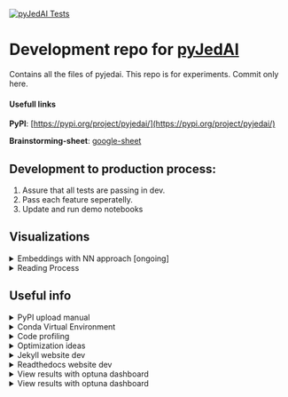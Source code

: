 [![pyJedAI Tests](https://github.com/Nikoletos-K/pyJedAI-Dev/actions/workflows/tests.yml/badge.svg)](https://github.com/Nikoletos-K/pyJedAI-Dev/actions/workflows/tests.yml)

# Development repo for [pyJedAI](https://github.com/Nikoletos-K/pyJedAI)
Contains all the files of pyjedai. This repo is for experiments. Commit only here.

#### Usefull links
__PyPI__: [https://pypi.org/project/pyjedai/](https://pypi.org/project/pyjedai/)

__Brainstorming-sheet__: [google-sheet](https://docs.google.com/spreadsheets/d/17AseLUaQrdLWbE5gDQI-Lu-JhnqdYO7o0PNG10vzAVg/edit?usp=sharing)


## Development to production process:
1. Assure that all tests are passing in dev.
2. Pass each feature seperatelly.
3. Update and run demo notebooks

## Visualizations

<details>
<summary>Embeddings with NN approach [ongoing]</summary>

![pyJedAI](https://user-images.githubusercontent.com/47646955/189627063-8536a4fd-cc0e-45ec-a038-cff1a3746570.jpg)

</details>

<details>
<summary>Reading Process</summary>

![pyJedAI](https://user-images.githubusercontent.com/47646955/190148478-2221e67c-b694-4116-aa64-3d6a6a88be7e.jpg)

</details>

## Useful info

<details>
<summary>PyPI upload manual</summary>

1. Move all new files (production repo `/tests/*` and `/pyjedai/*`) to the `/pyJedAI-Dev/pypi/pyjedai/.`
2. Go to `/pyJedAI-Dev/pypi/pyjedai/.` folder and run:
      ```
      py -m build
      twine upload -u Nikoletos-K -p pyjedai2022 -r pypi .\dist\* --config-file ..\.pypirc --verbose
      ```
   where dist is the directory with the files that will be uploaded.
3. If everything is ok, test ```pip install pyjedai```.
4. Pypi token "github-automation"
   ```
   pypi-AgEIcHlwaS5vcmcCJDQxYmFlNTQwLTA2NDgtNDViNi1hZmIxLTM1YmI0YmI1OTM2NgACD1sxLFsicHlqZWRhaSJdXQACLFsyLFsiNTYwNTZkZjctM2QwNS00ZWQ5LWFkOWYtMzE4N2NjYzNjN2IwIl1dAAAGIJfnzGM5PO9O1AkGkKzt7o4Qnt66oTEuNX8k2A47Qb1i
   ```
   
[Link to instructions](https://packaging.python.org/en/latest/tutorials/packaging-projects/)

</details>
<details>
<summary>Conda Virtual Environment</summary>

1. Create env: `conda create --name {env_name} {python==3.7.5}`
2. Activate env: `conda activate {env_name}`
3. Disable env: `conda deactivate`
3. Install all dependencies: `pip install -r requirements.txt`
4. List of packages in current env: `conda list`
5. Delete env: `conda env remove -n env_name`

[Link to instructions](https://www.machinelearningplus.com/deployment/conda-create-environment-and-everything-you-need-to-know-to-manage-conda-virtual-environment/)

</details>

<details>
<summary>Code profiling</summary>

1. Run with profiler: `python -m cProfile _profiling.py`
2. Save stats: `python -m cProfile -o _profiling.stats _profiling.py`
3. View stats: `python -m pstats _profiling.stats`

[Link to instructions](https://machinelearningmastery.com/profiling-python-code/)

</details>
<details>
<summary>Optimization ideas</summary>

1. Avoid pd.itterows()
2. Avoid looping in a set -> transform it first with list()
3. PyPy      

[Link to instructions](https://machinelearningmastery.com/profiling-python-code/)

</details>
<details>
<summary>Jekyll website dev</summary>

If first time, install Ruby and after run ```gem install jekyll bundler```

For local deployment and testing:

1. ```cd /webpage```
2.  ```bundle exec jekyll serve```, if fails run ```bundle add webrick```
3. Open localhost:4000


</details>

<details>
<summary>Readthedocs website dev</summary>
Link: https://pyjedai.rtfd.io

For local deployment and testing:

1. Go to pyJedAI public repo
3. Run ```jupyter-book build docs/ ```
4. Open index.html to a browser

</details>

<details>
<summary>View results with optuna dashboard</summary>

1. Go to pyJedAI public repo
2. ```pip install optuna-dashboard ```
3. ```optuna-dashboard sqlite:///pyjedai.db``` , at the dir containing pyjedai.db file

</details>


<details>
<summary>View results with optuna dashboard</summary>

1. Go to pyJedAI public repo
2. ```pip install optuna-dashboard ```
3. ```optuna-dashboard sqlite:///pyjedai.db``` , at the dir containing pyjedai.db file

</details>



